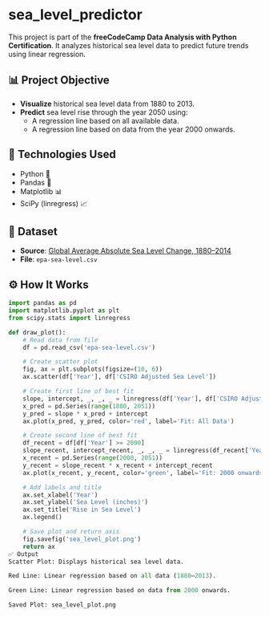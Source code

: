 # sea_level_predictor

This project is part of the **freeCodeCamp Data Analysis with Python Certification**. It analyzes historical sea level data to predict future trends using linear regression.

## 📊 Project Objective

- **Visualize** historical sea level data from 1880 to 2013.
- **Predict** sea level rise through the year 2050 using:
  - A regression line based on all available data.
  - A regression line based on data from the year 2000 onwards.

## 🧰 Technologies Used

- Python 🐍
- Pandas 🐼
- Matplotlib 📊
- SciPy (linregress) 📈

## 📁 Dataset

- **Source**: [Global Average Absolute Sea Level Change, 1880–2014](https://datahub.io/core/sea-level-rise)
- **File**: `epa-sea-level.csv`

## ⚙️ How It Works

```python
import pandas as pd
import matplotlib.pyplot as plt
from scipy.stats import linregress

def draw_plot():
    # Read data from file
    df = pd.read_csv('epa-sea-level.csv')

    # Create scatter plot
    fig, ax = plt.subplots(figsize=(10, 6))
    ax.scatter(df['Year'], df['CSIRO Adjusted Sea Level'])

    # Create first line of best fit
    slope, intercept, _, _, _ = linregress(df['Year'], df['CSIRO Adjusted Sea Level'])
    x_pred = pd.Series(range(1880, 2051))
    y_pred = slope * x_pred + intercept
    ax.plot(x_pred, y_pred, color='red', label='Fit: All Data')

    # Create second line of best fit
    df_recent = df[df['Year'] >= 2000]
    slope_recent, intercept_recent, _, _, _ = linregress(df_recent['Year'], df_recent['CSIRO Adjusted Sea Level'])
    x_recent = pd.Series(range(2000, 2051))
    y_recent = slope_recent * x_recent + intercept_recent
    ax.plot(x_recent, y_recent, color='green', label='Fit: 2000 onwards')

    # Add labels and title
    ax.set_xlabel('Year')
    ax.set_ylabel('Sea Level (inches)')
    ax.set_title('Rise in Sea Level')
    ax.legend()

    # Save plot and return axis
    fig.savefig('sea_level_plot.png')
    return ax
✅ Output
Scatter Plot: Displays historical sea level data.

Red Line: Linear regression based on all data (1880–2013).

Green Line: Linear regression based on data from 2000 onwards.

Saved Plot: sea_level_plot.png
